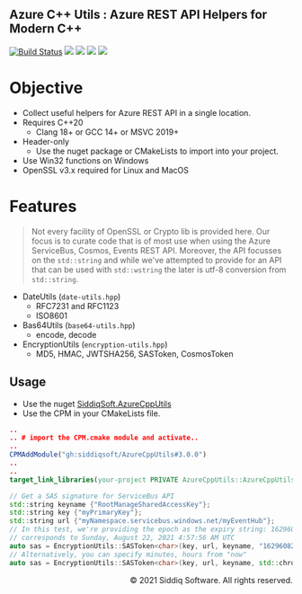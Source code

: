 Azure C++ Utils : Azure REST API Helpers for Modern C++
-------------------------------------------
<!-- badges -->
[![Build Status](https://dev.azure.com/siddiqsoft/siddiqsoft/_apis/build/status/SiddiqSoft.AzureCppUtils?branchName=main)](https://dev.azure.com/siddiqsoft/siddiqsoft/_build/latest?definitionId=16&branchName=main)
![](https://img.shields.io/nuget/v/SiddiqSoft.AzureCppUtils)
![](https://img.shields.io/github/v/tag/SiddiqSoft/AzureCppUtils)
![](https://img.shields.io/azure-devops/tests/siddiqsoft/siddiqsoft/16)
![](https://img.shields.io/azure-devops/coverage/siddiqsoft/siddiqsoft/16)
<!-- end badges -->

# Objective

- Collect useful helpers for Azure REST API in a single location.
- Requires C++20
  - Clang 18+ or GCC 14+ or MSVC 2019+
- Header-only
  - Use the nuget package or CMakeLists to import into your project.
- Use Win32 functions on Windows
- OpenSSL v3.x required for Linux and MacOS


# Features 
> Not every facility of OpenSSL or Crypto lib is provided here. Our focus is to curate code that is of most use when using the Azure ServiceBus, Cosmos, Events REST API.
> Moreover, the API focusses on the `std::string` and while we've attempted to provide for an API that can be used with `std::wstring` the later is utf-8 conversion from `std::string`.

- DateUtils (`date-utils.hpp`)
  - RFC7231 and RFC1123
  - ISO8601
- Bas64Utils (`base64-utils.hpp`)
  - encode, decode
- EncryptionUtils (`encryption-utils.hpp`)
  - MD5, HMAC, JWTSHA256, SASToken, CosmosToken  

## Usage
- Use the nuget [SiddiqSoft.AzureCppUtils](https://www.nuget.org/packages/SiddiqSoft.AzureCppUtils/)
- Use the CPM in your CMakeLists file.

```cmake
..
.. # import the CPM.cmake module and activate..
..
CPMAddModule("gh:siddiqsoft/AzureCppUtils#3.0.0")
..
..
target_link_libraries(your-project PRIVATE AzureCppUtils::AzureCppUtils)
```

```cpp
// Get a SAS signature for ServiceBus API
std::string keyname {"RootManageSharedAccessKey"};
std::string key {"myPrimaryKey"};
std::string url {"myNamespace.servicebus.windows.net/myEventHub"};
// In this test, we're providing the epoch as the expiry string: 1629608276.
// corresponds to Sunday, August 22, 2021 4:57:56 AM UTC
auto sas = EncryptionUtils::SASToken<char>(key, url, keyname, "1629608276");
// Alternatively, you can specify minutes, hours from "now"
auto sas = EncryptionUtils::SASToken<char>(key, url, keyname, std::chrono::minutes(60));
```

<p align="right">
&copy; 2021 Siddiq Software. All rights reserved.
</p>
